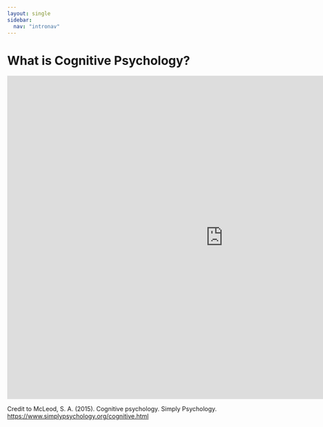 ```yaml
---
layout: single
sidebar:
  nav: "intronav"
---
```

# What is Cognitive Psychology?

<embed src="https://www.simplypsychology.org/simplypsychology.org-Cognitive-Psychology.pdf" width="1000" height="750" 
 type="application/pdf">

Credit to McLeod, S. A. (2015). Cognitive psychology. Simply Psychology. https://www.simplypsychology.org/cognitive.html



